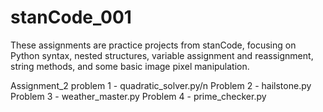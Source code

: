 # stanCode_001
These assignments are practice projects from stanCode, focusing on Python syntax, nested structures, variable assignment and reassignment, string methods, and some basic image pixel manipulation.

Assignment_2
  problem 1 - quadratic_solver.py/n
  Problem 2 - hailstone.py
  Problem 3 - weather_master.py
  Problem 4 - prime_checker.py
